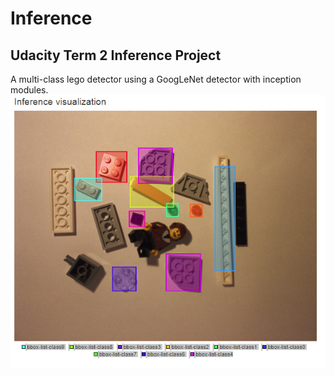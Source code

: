 # Inference
## Udacity Term 2 Inference Project

A multi-class lego detector using a GoogLeNet detector with inception modules.
![Sample Result](LegoTestResults/img0117.png)
